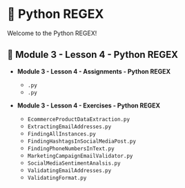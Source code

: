 # 🐍 Python REGEX

Welcome to the Python REGEX!

## 📂 Module 3 - Lesson 4 - Python REGEX

- **Module 3 - Lesson 4 - Assignments - Python REGEX**
  - `.py`
  - `.py`

- **Module 3 - Lesson 4 - Exercises - Python REGEX**
  - `EcommerceProductDataExtraction.py`
  - `ExtractingEmailAddresses.py`
  - `FindingAllInstances.py`
  - `FindingHashtagsInSocialMediaPost.py`
  - `FindingPhoneNumbersInText.py`
  - `MarketingCampaignEmailValidator.py`
  - `SocialMediaSentimentAnalsis.py`
  - `ValidatingEmailAddresses.py`
  - `ValidatingFormat.py`